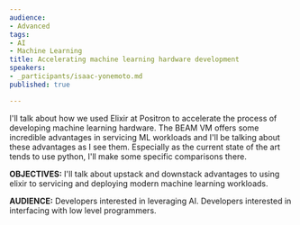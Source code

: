 ```yaml
---
audience:
- Advanced
tags:
- AI
- Machine Learning
title: Accelerating machine learning hardware development
speakers:
- _participants/isaac-yonemoto.md
published: true

---
```

I'll talk about how we used Elixir at Positron to accelerate the process of developing machine learning hardware.  The BEAM VM offers some incredible advantages in servicing ML workloads and I'll be talking about these advantages as I see them.  Especially as the current state of the art tends to use python, I'll make some specific comparisons there.

**OBJECTIVES:**
I'll talk about upstack and downstack advantages to using elixir to servicing and deploying modern machine learning workloads.

**AUDIENCE:**
Developers interested in leveraging AI.  Developers interested in interfacing with low level programmers.
